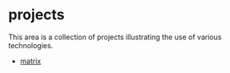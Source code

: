# projects

This area is a collection of projects illustrating the use of various technologies.

- [matrix](matrix/README.md)
